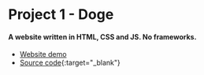 # Project 1 - Doge
#### A website written in HTML, CSS and JS. No frameworks.
* [Website demo](/IT2810/project1/home.html)
* [Source code](https://github.com/ph10m/IT2810/tree/master/project1){:target="_blank"}
